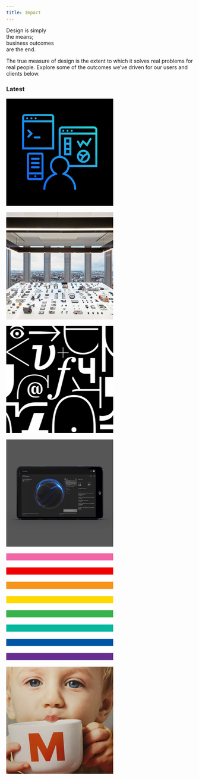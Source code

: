 ```yaml
---
title: Impact
---
```


<title-block>
Design is simply<br>
the means;<br>
<span>business outcomes
<br>are the end.</span>
</title-block>

<grid background="gray-10">
<column lg="8">

The true measure of design is the extent to which it solves real problems for real people. Explore some of the outcomes we’ve driven for our users and clients below.

</column>
</grid>

<grid background="gray-10">
<column lg="4">

### Latest
<!-- -->
</column>

<column lg="4" md="4">
<tile
      size="small"
      title_one="iX + Client"
      description="Detection is at an all time high and breaches at an all time low">
      <img src="../global/images/tile-img-sm__ix-client.png" alt="" class="img--sm"/>
    </tile>

</column>
<column lg="4" md="4">

  <tile
      size="small"
      title_one="Watson IoT"
      description="Our typeface launched earlier this year and is now going global">
      <img src="../global/images/tile-img-sm__watson-iot.png" alt="" class="img--sm"/>    
    </tile>

</column>
<column lg="4" md="4">

<tile
      size="small"
      title_one="IBM Plex"
      description="Our typeface launched earlier this year and is now going global">
      <img src="../global/images/tile-img-sm__plex.png" alt="Various letters and characters in the Plex typeface" class="img--sm"/>
    </tile>

</column>
</grid>
<grid background="gray-10">
<column offset_lg="4">
<!-- -->
</column>

<column lg="4" md="4">
<tile
      size="small"
      title_one="IBM Security"
      description="Detection is at an all time high and breaches at an all time low">
      <img src="../global/images/tile-img-sm__security.png" alt="A laptop showing security analytics" class="img--sm"/>
    </tile>

</column>
<column lg="4" md="4">

<tile
      size="small"
      title_one="8 Bar Love"
      description="Our typeface launched earlier this year and is now going global">
      <img src="../global/images/tile-img-sm__love.png" alt="Various letters and characters in the Plex typeface" class="img--sm"/>
    </tile>

</column>
<column lg="4" md="4">

  <tile
      size="small"
      title_one="iX + Migros"
      description="An integrated experience for Switzerland's most popular brand">
      <img src="../global/images/tile-img-sm__ix-migros.png" alt="an image of a little boy drinking from a mug" class="img--sm"/>    
    </tile>

</column>
</grid>
